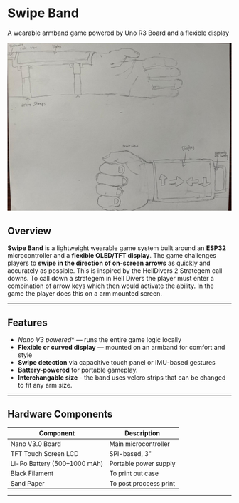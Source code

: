 #  Swipe Band  
A wearable armband game powered by Uno R3 Board and a flexible display

![Swipe Band Mockup](CONCEPT.png) <!-- Optional: replace with your image -->

##  Overview
**Swipe Band** is a lightweight wearable game system built around an **ESP32** microcontroller and a **flexible OLED/TFT display**. The game challenges players to **swipe in the direction of on-screen arrows** as quickly and accurately as possible. This is inspired by the HellDivers 2 Strategem call downs. To call down a strategem in Hell Divers the player must enter a combination of arrow keys which then would activate the ability. In the game the player does this on a arm mounted screen. 

---

## Features
- *Nano V3 powered** — runs the entire game logic locally  
-  **Flexible or curved display** — mounted on an armband for comfort and style  
- **Swipe detection** via capacitive touch panel or IMU-based gestures  
- **Battery-powered** for portable gameplay.
- **Interchangable size** - the band uses velcro strips that can be changed to fit any arm size. 

---

##  Hardware Components
| Component                        | Description                                     |
|-----------------------------------|-------------------------------------------------|
| Nano V3.0 Board     | Main microcontroller      |
|TFT Touch Screen LCD   | SPI-based, 3"              |
| Li-Po Battery (500–1000 mAh)   | Portable power supply                          |
|Black Filament| To print out case|
|Sand Paper| To post proccess print|

---
